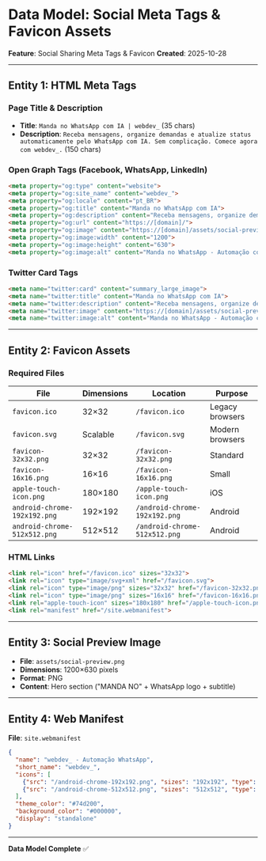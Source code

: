 # Data Model: Social Meta Tags & Favicon Assets

**Feature**: Social Sharing Meta Tags & Favicon
**Created**: 2025-10-28

---

## Entity 1: HTML Meta Tags

### Page Title & Description

- **Title**: `Manda no WhatsApp com IA | webdev_` (35 chars)
- **Description**: `Receba mensagens, organize demandas e atualize status automaticamente pelo WhatsApp com IA. Sem complicação. Comece agora com webdev_.` (150 chars)

### Open Graph Tags (Facebook, WhatsApp, LinkedIn)

```html
<meta property="og:type" content="website">
<meta property="og:site_name" content="webdev_">
<meta property="og:locale" content="pt_BR">
<meta property="og:title" content="Manda no WhatsApp com IA">
<meta property="og:description" content="Receba mensagens, organize demandas e atualize status automaticamente pelo WhatsApp com IA.">
<meta property="og:url" content="https://[domain]/">
<meta property="og:image" content="https://[domain]/assets/social-preview.png">
<meta property="og:image:width" content="1200">
<meta property="og:image:height" content="630">
<meta property="og:image:alt" content="Manda no WhatsApp - Automação com IA">
```

### Twitter Card Tags

```html
<meta name="twitter:card" content="summary_large_image">
<meta name="twitter:title" content="Manda no WhatsApp com IA">
<meta name="twitter:description" content="Receba mensagens, organize demandas e atualize status automaticamente pelo WhatsApp com IA.">
<meta name="twitter:image" content="https://[domain]/assets/social-preview.png">
<meta name="twitter:image:alt" content="Manda no WhatsApp - Automação com IA">
```

---

## Entity 2: Favicon Assets

### Required Files

| File | Dimensions | Location | Purpose |
|------|------------|----------|---------|
| `favicon.ico` | 32×32 | `/favicon.ico` | Legacy browsers |
| `favicon.svg` | Scalable | `/favicon.svg` | Modern browsers |
| `favicon-32x32.png` | 32×32 | `/favicon-32x32.png` | Standard |
| `favicon-16x16.png` | 16×16 | `/favicon-16x16.png` | Small |
| `apple-touch-icon.png` | 180×180 | `/apple-touch-icon.png` | iOS |
| `android-chrome-192x192.png` | 192×192 | `/android-chrome-192x192.png` | Android |
| `android-chrome-512x512.png` | 512×512 | `/android-chrome-512x512.png` | Android |

### HTML Links

```html
<link rel="icon" href="/favicon.ico" sizes="32x32">
<link rel="icon" type="image/svg+xml" href="/favicon.svg">
<link rel="icon" type="image/png" sizes="32x32" href="/favicon-32x32.png">
<link rel="icon" type="image/png" sizes="16x16" href="/favicon-16x16.png">
<link rel="apple-touch-icon" sizes="180x180" href="/apple-touch-icon.png">
<link rel="manifest" href="/site.webmanifest">
```

---

## Entity 3: Social Preview Image

- **File**: `assets/social-preview.png`
- **Dimensions**: 1200×630 pixels
- **Format**: PNG
- **Content**: Hero section ("MANDA NO" + WhatsApp logo + subtitle)

---

## Entity 4: Web Manifest

**File**: `site.webmanifest`

```json
{
  "name": "webdev_ - Automação WhatsApp",
  "short_name": "webdev_",
  "icons": [
    {"src": "/android-chrome-192x192.png", "sizes": "192x192", "type": "image/png"},
    {"src": "/android-chrome-512x512.png", "sizes": "512x512", "type": "image/png"}
  ],
  "theme_color": "#74d200",
  "background_color": "#000000",
  "display": "standalone"
}
```

---

**Data Model Complete** ✅
